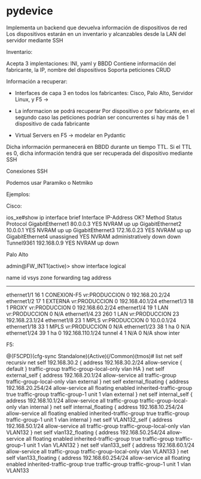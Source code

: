 # pydevice

Implementa un backend que devuelva información de dispositivos de red
Los dispositivos estarán en un inventario y alcanzables desde la LAN del servidor mediante SSH

Inventario:

Acepta 3 implentaciones: INI, yaml y BBDD
Contiene información del fabricante, la IP, nombre del dispositivos
Soporta peticiones CRUD 

Información a recuperar:

- Interfaces de capa 3 en todos los fabricantes: Cisco, Palo Alto, Servidor Linux, y F5 -> 
- La informacion se podrá recuperar Por dispositivo o por fabricante, en el segundo caso las peticiones podrían ser concurrentes si hay más de 1 dispositivo de cada fabricante

- Virtual Servers en F5 -> modelar en Pydantic

Dicha información permanecerá en BBDD durante un tiempo TTL. Si el TTL es 0, dicha información tendrá que ser recuperada del dispositivo mediante SSH

Conexiones SSH

Podemos usar Paramiko o Netmiko

Ejemplos:

Cisco:

ios_xe#show ip interface brief
Interface              IP-Address      OK? Method Status                Protocol
GigabitEthernet1       80.0.0.3        YES NVRAM  up                    up
GigabitEthernet2       10.0.0.1        YES NVRAM  up                    up
GigabitEthernet3       172.16.0.23     YES NVRAM  up                    up
GigabitEthernet4       unassigned      YES NVRAM  administratively down down
Tunnel9361             192.168.0.9     YES NVRAM  up                    down




Palo Alto

admin@FW_INT1(active)> show interface logical

name                id    vsys zone             forwarding               tag    address
------------------- ----- ---- ---------------- ------------------------ ------ ------------------
ethernet1/1         16    1    CONEXION-F5      vr:PRODUCCION            0      192.168.20.2/24
ethernet1/2         17    1    EXTERNA          vr:PRODUCCION            0      192.168.40.1/24
ethernet1/3         18    1    PROXY            vr:PRODUCCION            0      192.168.60.2/24
ethernet1/4         19    1    LAN              vr:PRODUCCION            0      N/A
ethernet1/4.23      260   1    LAN              vr:PRODUCCION            23     192.168.23.1/24
ethernet1/8         23    1    MPLS             vr:PRODUCCION            0      10.0.0.1/24
ethernet1/18        33    1    MPLS             vr:PRODUCCION            0      N/A
ethernet1/23        38    1                     ha                       0      N/A
ethernet1/24        39    1                     ha                       0      192.168.110.1/24
tunnel              4     1                     N/A                      0      N/A
show inter	


F5:

@(F5CPD)(cfg-sync Standalone)(Active)(/Common)(tmos)# list net self recursiv
net self 192.168.30.2 {
    address 192.168.30.2/24
    allow-service {
        default
    }
    traffic-group traffic-group-local-only
    vlan HA
}
net self external_self {
    address 192.168.20.1/24
    allow-service all
    traffic-group traffic-group-local-only
    vlan external
}
net self external_floating {
    address 192.168.20.254/24
    allow-service all
    floating enabled
    inherited-traffic-group true
    traffic-group traffic-group-1
    unit 1
    vlan external
}
net self internal_self {
    address 192.168.10.1/24
    allow-service all
    traffic-group traffic-group-local-only
    vlan internal
}
net self internal_floating {
    address 192.168.10.254/24
    allow-service all
    floating enabled
    inherited-traffic-group true
    traffic-group traffic-group-1
    unit 1
    vlan internal
}
net self VLAN132_self {
    address 192.168.50.1/24
    allow-service all
    traffic-group traffic-group-local-only
    vlan VLAN132
}
net self vlan132_floating {
    address 192.168.50.254/24
    allow-service all
    floating enabled
    inherited-traffic-group true
    traffic-group traffic-group-1
    unit 1
    vlan VLAN132
}
net self vlan133_self {
    address 192.168.60.1/24
    allow-service all
    traffic-group traffic-group-local-only
    vlan VLAN133
}
net self vlan133_floating {
    address 192.168.60.254/24
    allow-service all
    floating enabled
    inherited-traffic-group true
    traffic-group traffic-group-1
    unit 1
    vlan VLAN133
